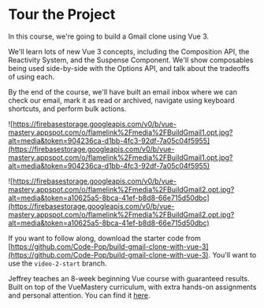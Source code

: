 # Tour the Project

In this course, we're going to build a Gmail clone using Vue 3.

We'll learn lots of new Vue 3 concepts, including the Composition API, the Reactivity System, and the Suspense Component.  We'll show composables being used side-by-side with the Options API, and talk about the tradeoffs of using each.

By the end of the course, we'll have built an email inbox where we can check our email, mark it as read or archived, navigate using keyboard shortcuts, and perform bulk actions.

![https://firebasestorage.googleapis.com/v0/b/vue-mastery.appspot.com/o/flamelink%2Fmedia%2FBuildGmail1.opt.jpg?alt=media&token=904236ca-d1bb-4fc3-92df-7a05c04f5955](https://firebasestorage.googleapis.com/v0/b/vue-mastery.appspot.com/o/flamelink%2Fmedia%2FBuildGmail1.opt.jpg?alt=media&token=904236ca-d1bb-4fc3-92df-7a05c04f5955)

![https://firebasestorage.googleapis.com/v0/b/vue-mastery.appspot.com/o/flamelink%2Fmedia%2FBuildGmail2.opt.jpg?alt=media&token=a10625a5-8bca-41ef-b8d8-66e715d50dbc](https://firebasestorage.googleapis.com/v0/b/vue-mastery.appspot.com/o/flamelink%2Fmedia%2FBuildGmail2.opt.jpg?alt=media&token=a10625a5-8bca-41ef-b8d8-66e715d50dbc)

If you want to follow along, download the starter code from [https://github.com/Code-Pop/build-gmail-clone-with-vue-3](https://github.com/Code-Pop/build-gmail-clone-with-vue-3).  You'll want to use the `video-2-start` branch.

Jeffrey teaches an 8-week beginning Vue course with guaranteed results. Built on top of the VueMastery curriculum, with extra hands-on assignments and personal attention. You can find it [here](https://vuemastery--vuetraining.thrivecart.com/vue-training/).
